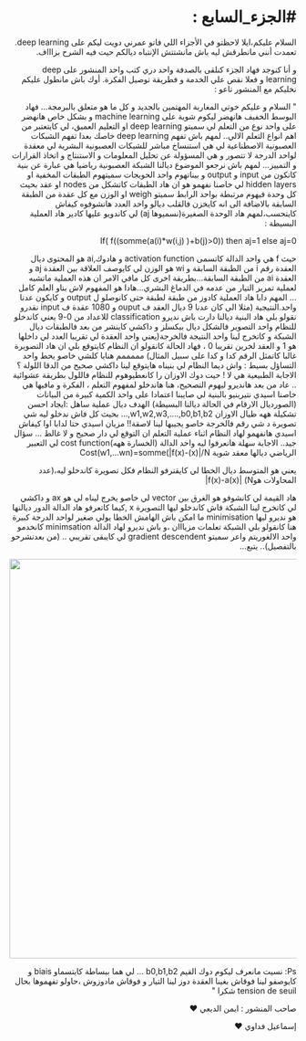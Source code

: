 <h1 dir="rtl" lang="ar">#الجزء_السابع :</h1>
<p dir="rtl" lang="ar">السلام عليكم،ايلا لاحظتو في الأجزاء اللي فاتو عمرني دويت ليكم على deep learning. تعمدت أنني مانطرقش ليه باش مانشتتش الإنتباه ديالكم حيت فيه الشرح بزاااف.
</p>
<p dir="rtl" lang="ar">و أنا كنوجد فهاد الجزء كنلقى بالصدفة واحد دري كتب واحد المنشور على deep learning و فعلا نقص علي الخدمة و فطريقة توصيل الفكرة. أوك باش مانطول عليكم نخليكم مع المنشور تاعو :
</p>

<p dir="rtl" lang="ar">" السلام و عليكم خوتي المغاربة المهتمين بالجديد و كل ما هو متعلق بالبرمجة... فهاد البوسط الخفيف هانهضر ليكوم شوية على machine learning و بشكل خاص هانهضر على واحد نوع من التعلم لي سميتو deep learning او التعليم العميق، لي كايتعتبر من اهم انواع التعلم الالي.. لمهم باش تفهم deep learning خاصك بعدا تفهم الشبكات العصبونية الاصطناعية لي هي استنساخ مباشر للشبكات العصبونية البشرية لي معقدة لواحد الدرجة لا تتصور و هي المسؤولة عن تحليل المعلومات و الاستنتاج و اتخاذ القرارات و التمييز... لمهم باش نرجعو الموضوع ديالنا الشبكة العصبونية رياضيا هي عبارة عن بنية كاتكون من input و output و بيناتهوم واحد الحويجات سميتهوم الطبقات المخفية او hidden layers لي خاصنا نفهمو هو ان هاد الطبقات كاتشكل من nodes او عقد بحيث كل وحدة فيهوم مرتبطة بواحد الرابط سميتو weigh او الوزن مع كل عقدة من الطبقة السابقة بالاضافة الى انه كايخزن فالقلب ديالو واحد العدد هانشوفوه كيفاش كايتحسب،لمهم هاد الوحدة الصغيرة(نسميوها aj) لي كاندويو عليها كادير هاد العملية البسيطة : 
</p>
<p dir="rtl" lang="ar">
If( f((somme(a(i)*w(i,j) )+b(j)>0)) then aj=1 else aj=0 
</p>
<p dir="rtl" lang="ar">
حيث f هي واحد الدالة كاتسمى activation function و هادوك,ai هو المحتوى ديال العقدة رقم i من الطبقة السابقة و wi هو الوزن لي كايوصف العلاقة بين العقدة aj و العقدة ai من الطبقة السابقة...بطريقة اخرى كل مافي الامر ان هذه العملية ماتشبه لعملية تمرير التيار من عدمه في الدماغ البشري...هادا هو المفهوم لاش بناو العلم كامل ... المهم دابا هاد العملية كادوز من طبقة لطبقة حتى كانوصلو ل output و كايكون عدنا واحد.النتيجية (مثلا الى كان عدنا 9 ديال العقد ف ouput و 1080 عقدة ف input نقدرو نقولو بلي هاد البنية ديالنا دارت باش نديرو classification للاعداد من 0-9 يعني كاندخلو للنظام واحد التصوير فالشكل ديال بيكسلز و داكشي كاينشر من بعد فالطبقات ديال الشبكة و كاتخرج لينا واحد النتيجة فالخرجة(يعني واحد العقدة لي تقريبا العدد لي داخلها هو 1 و العقد لخرين تقريبا 0 ، فهاد الحالة كانقولو ان النظام كايتوقع بلي ان هاد التصويرة غالبا كاتمثل الرقم كدا و كدا على سبيل المثال) مممممم هنايا كلشي خاصو يحط واحد التساؤل بسيط : واش ديما النظام لي بنيناه هايتوقع لينا داكشي صحيح من الدقا اللولة ؟ الاجابة الطبيعية هي لا ! حيت دوك الاوزان را كانعطيوهوم للنظام فاللول بطريقة عشوائية .. عاد من بعد هانديرو ليهوم التصحيح، هنا هاندخلو لمفهوم التعلم ، الفكرة و مافيها هي خاصنا اسيدي نتيرينيو بالبنية لي صايبنا اعتمادا على واحد الكمية كبيرة من البيانات (الصورديال الارقام في الحالة ديالنا البسيطة) الهدف ديال عملية ساهل :ايجاد احسن تشكيلة ههه ظيال الاوزان w1,w2,w3,....,b0,b1,b2,... بحيث كل فاش ندخلو ليه شي تصويرة د شي رقم فالخرجة خاصو يجيبها لينا لاصقة!! مزيان اسيدي حتا لدابا اوا كيفاش اسيدي هانفهمو لهاد النظام اثناء عملية التعلم ان التوقع لي دار صحيح و لا غالط ... سؤال جيد.. الاجابة سهلة هانعرفوا ليه واحد الدالة (الخسارة ههه)cost function لي التعبير الرياضي ديالها معقد شوية
Cost(w1,...wn)=somme(|f(x)-(x)|/N
</p>
  
<p dir="rtl" lang="ar">يعني هو المتوسط ديال الخطا لي كايقترفو النظام فكل تصويرة كاندخلو ليه،(عدد المحاولات هوN)
|f(x)-a(x)| 
</p>
<p dir="rtl" lang="ar">
هاد القيمة لي كانشوفو هو الغرق بين vector لي خاصو يخرج ليناه لي هو ax و داكشي لي كاتخرج لينا الشبكة فاش كاندخلو ليها التصويرة x ,كيما كاتعرفو هاد الدالة الدور ديالنها هو نديرو ليها minimisation ما امكن باش الهامش الخطا يولي صغير لواحد الدرجة كبيرة هنا كانقولو بلي الشبكة تعلمات مزيااان ،و باش نديرو لهاد الدالة minimsation كانخدمو واحد الالغوريتم واعر سميتو gradient descendent لي كايبقى تقريبي .. (من بعدنشرحو بالتفصيل)..
يتبع...
</p>
<p align="center">
<img src="https://user-images.githubusercontent.com/44703725/55365155-edbd9200-54d2-11e9-941d-43d8f58a46bc.jpg" width="700" >
</p>
<p dir="rtl" lang="ar">
Ps: نسيت مانعرف ليكوم دوك القيم b0,b1,b2 ...
لي هما ببساطة كايتسماو biais و كايوصفو لينا فوقاش بغينا العقدة دوز لينا التيار و فوقاش مادوزوش ،حاولو تفهموها بحال tension de seuil 
شكرا "
</p>
<p dir="rtl" lang="ar">
صاحب المنشور : ايمن الديعي ❤️
</p>

<p dir="rtl" lang="ar">
إسماعيل فداوي ❤️
</p>
